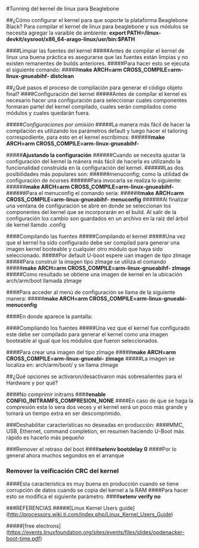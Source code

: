 
#Tunning del kernel de linux para Beaglebone

##¿Cómo configurar el kernel para que soporte la plataforma Beaglebone Black?
Para compilar el kernel de linux para beaglebone y sus módulos se necesita agregar la varaible de ambiente:
__export PATH=<sdk path>/linux-devkit/sysroot/x86_64-arago-linux/usr/bin:$PATH__

####Limpiar las fuentes del kernel
#####Antes de compilar el kernel de linux una buena práctica es asegurarse que las fuentes están limpias y no existen remanentes de builds anteriores.
#####Para hacer esto se ejecuta el siguiente comando:
#####__make ARCH=arm CROSS_COMPILE=arm-linux-gnueabihf- distclean__


##¿Qué pasos el proceso de compilación para generar el código objeto final?
####Configuración del kernel
#####Antes de compilar el kernel es necesario hacer una configuración para seleccionar cuales componentes formaran partel del kernel compilado, cuales serán compilados como módulos y cuales quedarán fuera.

#####_Configuraciones por omisión_
#####La manera más fácil de hacer la compilación es utilizando los parámetros default y luego hacer el tailoring correspodiente, para esto en el kernel escribimos:
######__make ARCH=arm CROSS_COMPILE=arm-linux-gnueabihf- <defconfig>__

#####**Ajustando la configuración**
######Cuando se necesita ajustar la configuración del kernel la mánera más fácil de hacerla es utilizando la funcionalidad construida en la configuración del kernel.
######Las dos posibilidades más populares son:
######menuconfig; como la utilidad de configuración de ncurses
######Para invocarla se realiza lo siguiente:
######__make ARCH=arm CROSS_COMPILE=arm-linux-gnueabihf- <config type>__
######Para el menuconfig el comando sería:
######__make ARCH=arm CROSS_COMPILE=arm-linux-gnueabihf- menuconfig__
######Al finalizar una ventana de configuración se abre en donde se seleccionan los componentes del kernel que se incorporarán en el build. Al salir de la configuración los cambio son guardados en un archivo en la raiz del árbol de kernel llamdo .config

####Compilando las fuentes
#####Compilando el kernel
#####Una vez que el kernel ha sido configurado debe ser compilad para generar una imagen kernel booteable y cualquier otro módulo que haya sido seleccionado.
#####Por default U-boot espere uan imagen de tipo zImage
#####Para construir la imagen tipo zImage se utiliza el comando
#####__make ARCH=arm CROSS_COMPILE=arm-linux-gnueabihf- zImage__
#####Como resultado se obtiene una imagen de kernel en la ubicación arch/arm/boot llamada zImage

####Para acceder al menú de configuración se llama de la siguiente manera:
#####__make ARCH=arm CROSS_COMPILE=arm-linux-gnueabi- menuconfig__

####En donde aparece la pantalla:

####Compilando los fuentes
#####Una vez que el kernel fue configurado este debe ser compilado para generar el kernel como una imagen booteable al igual que los módulos que fueron seleccionados.


####Para crear una imagen del tipo zImage
#####__make ARCH=arm CROSS_COMPILE=arm-linux-gnueabi- zimage__
#####La imagen se localiza en: arch/arm/boot/ y se llama zImage





##¿Qué opciones se activaron/desactivaron más sobresalientes para el Hardware y por qué?

####No comprimir initrams
####**enable CONFIG_INITRAMFS_COMPRESION_NONE**
####En caso de que se haga la compresión esta lo sera dos veces y el kernel será un poco más grande y tomará un tiempo extra en ser descomprimido.

###Deshabilitar características no deseadas en producción:
####MMC, USB, Ethernet, command completion, en resumen haciendo U-Boot más rápido es hacerlo más pequeño


###Remover el retraso del boot
####__setenv bootdelay 0__
####Por lo general ahora muchos segundos en el arranque

### Remover la veificación CRC del kernel
####Esta característica es muy buena en producción cuando se tiene corrupción de datos cuando se copia del kernel a la RAM
####Para hacer esto se modifica el siguiente parámetro.
####__setenv verify no__



###REFERENCIAS
#####[Linux Kernel Users guide] (http://processors.wiki.ti.com/index.php/Linux_Kernel_Users_Guide)

#####[free electrons] (https://events.linuxfoundation.org/sites/events/files/slides/opdenacker-boot-time.pdf)